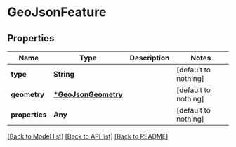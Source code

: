 # GeoJsonFeature


## Properties
Name | Type | Description | Notes
------------ | ------------- | ------------- | -------------
**type** | **String** |  | [default to nothing]
**geometry** | [***GeoJsonGeometry**](GeoJsonGeometry.md) |  | [default to nothing]
**properties** | **Any** |  | [default to nothing]


[[Back to Model list]](../README.md#models) [[Back to API list]](../README.md#api-endpoints) [[Back to README]](../README.md)


